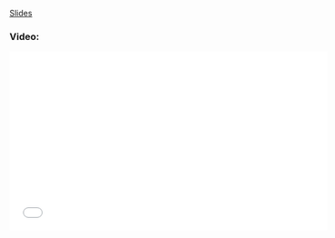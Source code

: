 [Slides](PackageHangout.html)

### Video:

<iframe width="560" height="315" src="//www.youtube.com/embed/QfqaK_BHebU" frameborder="0" allowfullscreen></iframe>

<p>&nbsp;</p>